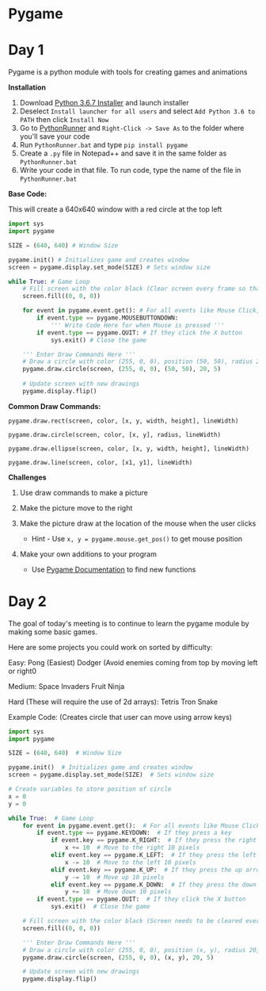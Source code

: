 # Pygame

# Day 1

Pygame is a python module with tools for creating games and animations

**Installation**

1) Download [Python 3.6.7 Installer](https://www.python.org/ftp/python/3.6.7/python-3.6.7-amd64.exe) and launch installer
2) Deselect `Install launcher for all users` and select `Add Python 3.6 to PATH` then click `Install Now`
3) Go to [PythonRunner](https://github.com/mbhaskar1/WBPC/raw/master/PythonRunner.bat) and `Right-Click -> Save As` to the folder where you'll save your code
4) Run `PythonRunner.bat` and type `pip install pygame`
5) Create a `.py` file in Notepad++ and save it in the same folder as `PythonRunner.bat`
6) Write your code in that file. To run code, type the name of the file in `PythonRunner.bat`

**Base Code:**

This will create a 640x640 window with a red circle at the top left

```python
import sys
import pygame

SIZE = (640, 640) # Window Size

pygame.init() # Initializes game and creates window
screen = pygame.display.set_mode(SIZE) # Sets window size

while True: # Game Loop
    # Fill screen with the color black (Clear screen every frame so that you can draw new images)
    screen.fill((0, 0, 0))

    for event in pygame.event.get(): # For all events like Mouse Click, Key Press, or Quit
        if event.type == pygame.MOUSEBUTTONDOWN:
            ''' Write Code Here for when Mouse is pressed '''
        if event.type == pygame.QUIT: # If they click the X button
            sys.exit() # Close the game

    ''' Enter Draw Commands Here '''
    # Draw a circle with color (255, 0, 0), position (50, 50), radius 20, and linewidth 5
    pygame.draw.circle(screen, (255, 0, 0), (50, 50), 20, 5)
    
    # Update screen with new drawings
    pygame.display.flip()
```

**Common Draw Commands:**

`pygame.draw.rect(screen, color, [x, y, width, height], lineWidth)`

`pygame.draw.circle(screen, color, [x, y], radius, lineWidth)`

`pygame.draw.ellipse(screen, color, [x, y, width, height], lineWidth)`

`pygame.draw.line(screen, color, [x1, y1], lineWidth)`

**Challenges**

1) Use draw commands to make a picture

2) Make the picture move to the right

3) Make the picture draw at the location of the mouse when the user clicks

    - Hint - Use `x, y = pygame.mouse.get_pos()` to get mouse position

4) Make your own additions to your program

    - Use [Pygame Documentation](https://www.pygame.org/docs/) to find new functions

# Day 2

The goal of today's meeting is to continue to learn the pygame module by making some basic games.

Here are some projects you could work on sorted by difficulty:

Easy:
Pong (Easiest)
Dodger (Avoid enemies coming from top by moving left or right0

Medium:
Space Invaders
Fruit Ninja

Hard (These will require the use of 2d arrays):
Tetris
Tron
Snake

Example Code: (Creates circle that user can move using arrow keys)

```python
import sys
import pygame

SIZE = (640, 640)  # Window Size

pygame.init()  # Initializes game and creates window
screen = pygame.display.set_mode(SIZE)  # Sets window size

# Create variables to store position of circle
x = 0
y = 0

while True:  # Game Loop
    for event in pygame.event.get():  # For all events like Mouse Click, Key Press, or Quit
        if event.type == pygame.KEYDOWN:  # If they press a key
            if event.key == pygame.K_RIGHT:  # If they press the right arrow
                x += 10  # Move to the right 10 pixels
            elif event.key == pygame.K_LEFT:  # If they press the left arrow
                x -= 10  # Move to the left 10 pixels
            elif event.key == pygame.K_UP:  # If they press the up arrow
                y -= 10  # Move up 10 pixels
            elif event.key == pygame.K_DOWN:  # If they press the down arrow
                y += 10  # Move down 10 pixels
        if event.type == pygame.QUIT:  # If they click the X button
            sys.exit()  # Close the game

    # Fill screen with the color black (Screen needs to be cleared every frame so that you can draw new images)
    screen.fill((0, 0, 0))

    ''' Enter Draw Commands Here '''
    # Draw a circle with color (255, 0, 0), position (x, y), radius 20, and line width 5
    pygame.draw.circle(screen, (255, 0, 0), (x, y), 20, 5)

    # Update screen with new drawings
    pygame.display.flip()

```
